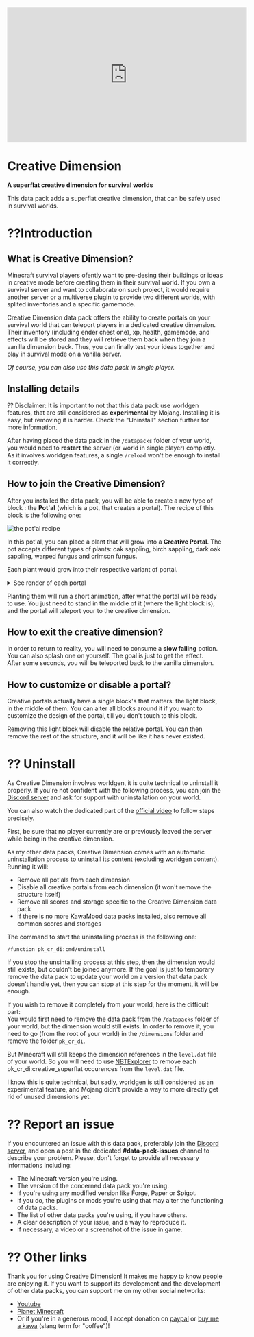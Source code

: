 <iframe width="560" height="315" src="https://www.youtube-nocookie.com/embed/m3Jc3KeQi-U" title="YouTube video player" frameborder="0" allow="accelerometer; autoplay; clipboard-write; encrypted-media; gyroscope; picture-in-picture; web-share" allowfullscreen></iframe>

# **Creative Dimension**

**A superflat creative dimension for survival worlds**

This data pack adds a superflat creative dimension, that can be safely used in survival worlds.

# ??Introduction
## What is Creative Dimension?

Minecraft survival players ofently want to pre-desing their buildings or ideas in creative mode before creating them in their survival world. If you own a survival server and want to collaborate on such project, it would require another server or a multiverse plugin to provide two different worlds, with splited inventories and a specific gamemode.

Creative Dimension data pack offers the ability to create portals on your survival world that can teleport players in a dedicated creative dimension. Their inventory (including ender chest one), xp, health, gamemode, and effects will be stored and they will retrieve them back when they join a vanilla dimension back. Thus, you can finally test your ideas together and play in survival mode on a vanilla server.

_Of course, you can also use this data pack in single player._

## Installing details

?? Disclaimer: It is important to not that this data pack use worldgen features, that are still considered as **experimental** by Mojang. Installing it is easy, but removing it is harder. Check the "Uninstall" section further for more information.

After having placed the data pack in the `/datapacks` folder of your world, you would need to **restart** the server (or world in single player) completly. As it involves worldgen features, a single `/reload` won't be enough to install it correctly.

## How to join the Creative Dimension?

After you installed the data pack, you will be able to create a new type of block : the **Pot'al** (which is a pot, that creates a portal). The recipe of this block is the following one: 

![the pot'al recipe](https://cdn.modrinth.com/data/cached_images/87b6998a5e0ae0d02c86f8d54dc1612c90481d76.png)

In this pot'al, you can place a plant that will grow into a **Creative Portal**. 
The pot accepts different types of plants: oak sappling, birch sappling, dark oak sappling, warped fungus and crimson fungus.

Each plant would grow into their respective variant of portal. 

<details>
<summary>See render of each portal</summary>

![creative portal variants](https://cdn.modrinth.com/data/cached_images/1fb7929baa1189c6875aab936c702c32bd48963d.png)
</details>

Planting them will run a short animation, after what the portal will be ready to use.
You just need to stand in the middle of it (where the light block is), and the portal will teleport your to the creative dimension. 

## How to exit the creative dimension? 

In order to return to reality, you will need to consume a **slow falling** potion. You can also splash one on yourself. The goal is just to get the effect.  
After some seconds, you will be teleported back to the vanilla dimension. 

## How to customize or disable a portal?

Creative portals actually have a single block's that matters: the light block, in the middle of them. You can alter all blocks around it if you want to customize the design of the portal, till you don't touch to this block.

Removing this light block will disable the relative portal. You can then remove the rest of the structure, and it will be like it has never existed.

# ?? Uninstall

As Creative Dimension involves worldgen, it is quite technical to uninstall it properly. If you're not confident with the following process, you can join the [Discord server](https://discord.com/invite/w8s9XWgN6v) and ask for support with uninstallation on your world.

You can also watch the dedicated part of the [official video](https://youtu.be/m3Jc3KeQi-U) to follow steps precisely.

First, be sure that no player currently are or previously leaved the server while being in the creative dimension.

As my other data packs, Creative Dimension comes with an automatic uninstallation process to uninstall its content (excluding worldgen content). Running it will:
- Remove all pot'als from each dimension
- Disable all creative portals from each dimension (it won't remove the structure itself)
- Remove all scores and storage specific to the Creative Dimension data pack
- If there is no more KawaMood data packs installed, also remove all common scores and storages

The command to start the uninstalling process is the following one: 
```
/function pk_cr_di:cmd/uninstall
```

If you stop the unsintalling process at this step, then the dimension would still exists, but couldn't be joined anymore. If the goal is just to temporary remove the data pack to update your world on a version that data pack doesn't handle yet, then you can stop at this step for the moment, it will be enough.

If you wish to remove it completely from your world, here is the difficult part:  
You would first need to remove the data pack from the `/datapacks` folder of your world, but the dimension would still exists. In order to remove it, you need to go (from the root of your world) in the `/dimensions` folder and remove the folder `pk_cr_di`.

But Minecraft will still keeps the dimension references in the `level.dat` file of your world. 
So you will need to use [NBTExplorer](https://github.com/jaquadro/NBTExplorer) to remove each pk_cr_di:creative_superflat occurences from the `level.dat` file.

I know this is quite technical, but sadly, worldgen is still considered as an experimental feature, and Mojang didn't provide a way to more directly get rid of unused dimensions yet.

# ?? Report an issue

If you encountered an issue with this data pack, preferably join the [Discord server](https://discord.com/invite/w8s9XWgN6v), and open a post in the dedicated **#data-pack-issues** channel to describe your problem. Please, don't forget to provide all necessary informations including:
- The Minecraft version you're using.
- The version of the concerned data pack you're using.
- If you're using any modified version like Forge, Paper or Spigot.
- If you do, the plugins or mods you're using that may alter the functioning of data packs.
- The list of other data packs you're using, if you have others.
- A clear description of your issue, and a way to reproduce it.
- If necessary, a video or a screenshot of the issue in game.

# ?? Other links

Thank you for using Creative Dimension! It makes me happy to know people are enjoying it.
If you want to support its development and the development of other data packs, you can support me on my other social networks: 

- [Youtube](https://www.youtube.com/@KawaMood/)
- [Planet Minecraft](https://www.planetminecraft.com/member/kawamood/)
- Or if you're in a generous mood, I accept donation on [paypal](https://paypal.me/KawaMood) or [buy me a kawa](https://www.buymeacoffee.com/kawamood) (slang term for "coffee")!